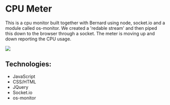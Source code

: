 CPU Meter
=========

This is a cpu monitor built together with Bernard using node, socket.io and a module called os-monitor. 
We created a 'redable stream' and then piped this down to the browser through a socket. 
The meter is moving up and down reporting the CPU usage.

<img src='http://i60.tinypic.com/357rdcl.jpg' align='center'>

Technologies:
------------
- JavaScript
- CSS/HTML
- JQuery
- Socket.io
- os-monitor
